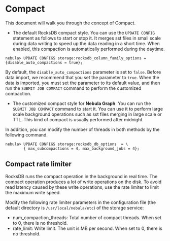 # Compact

This document will walk you through the concept of Compact.

- The default RocksDB compact style. You can use the `UPDATE CONFIG` statement as follows to start or stop it.  It merges sst files in small scale during data writing to speed up the data reading in a short time. When enabled, this compaction is automatically performed during the daytime.

```ngql
nebula> UPDATE CONFIGS storage:rocksdb_column_family_options = {disable_auto_compactions = true};
```

By default, the `disable_auto_compactions` parameter is set to `false`. Before data import, we recommend that you set the parameter to `true`. When the data is imported, you must set the parameter to its default value, and then run the `SUBMIT JOB COMPACT` command to perform the customized compaction.

- The customized compact style for **Nebula Graph**. You can run the `SUBMIT JOB COMPACT` command to start it. You can use it to perform large scale background operations such as sst files merging in large scale or TTL. This kind of compact is usually performed after midnight.

In addition, you can modify the number of threads in both methods by the following command.

```ngql
nebula> UPDATE CONFIGS storage:rocksdb_db_options  = \
        { max_subcompactions = 4, max_background_jobs = 4};
```

## Compact rate limiter

RocksDB runs the compact operation in the background in real time. The compact operation produces a lot of write operations on the disk. To avoid read latency caused by these write operations, use the rate limiter to limit the maximum write speed.

Modify the following rate limiter parameters in the configuration file (the default directory is `/usr/local/nebula/etc`) of the storage service:

- num_compaction_threads: Total number of compact threads. When set to 0, there is no threshold.
- rate_limit: Write limit. The unit is MB per second. When set to 0, there is no threshold.
